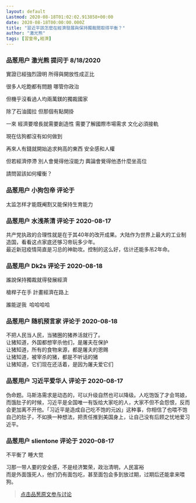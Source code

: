 ```yaml
---
layout: default
Lastmod: 2020-08-18T01:02:02.913858+00:00
date: 2020-08-18T00:00:00.000Z
title: "習近平該怎麼在經濟發展與保持獨裁間取得平衡？"
author: "激光熊"
tags: [習皇帝,經濟]
---
```



### 品葱用户 **激光熊** 提问于 8/18/2020
    
實證已經強烈證明 所得與開放性成正比  
  
很多人吃飽都有問題 哪管你政治  
  
但機乎沒看過人均兩萬鎂的獨裁國家  
  
除了石油國拉 但那個有點開掛  
  
一來 經濟要增長就需要創造性 需要了解國際市場需求 文化必須接軌  
  
現在估狗都沒有如何做到  
  
再來人有錢就開始追求夠高的東西 安全感和人權  
  
  
但若經濟停滯 別人會覺得他沒能力 輿論會覺得他憑什麼坐高位  
  
  
請問習該如何權衡？
    
                

### 品葱用户 **小狗包帝** 评论于 
        
太监怎样才能既阉割又能保持生育能力
        
                

### 品葱用户 **水浅茶清** 评论于 2020-08-17
        
共产党执政的合理性就是在于其40年的改开成果。大陆作为世界上最大的工业制造国，看看这点家底还够习帝玩多少年。  
最近新冠疫情简直是习总的神助攻。控制的这么好，估计还能多吊2年命。
        
                

### 品葱用户 **Dk2s** 评论于 2020-08-18
        
誰說保持獨裁就得發展經濟  
  
槍桿子在手 計畫經濟在路上  
  
誰能逆我  哈哈哈哈
        
                

### 品葱用户 **随机预言家** 评论于 2020-08-18
        
不把人民当人民，当猪圈的猪养活就行了。  
让猪知道，外国都想宰杀他们，是屠夫在保护  
让猪知道，所有的食物来源，都是屠夫的恩赐  
让猪知道，被宰杀的猪，都是不听话的猪  
让猪知道，它们现在还活着，是因为屠夫爱它们
        
                

### 品葱用户 **习近平爱华人** 评论于 2020-08-17
        
伪命题。马斯洛需求是动态的，可以升级自然也可以降级。人吃饱饭了才会骂娘，而饿肚子的时候，习近平是全国唯一有饭给大家吃的人，大家不但不会怨恨，反而会更加离不开他。「习近平是造成自己吃不饱的元凶」这种事，你相信了也喂不饱自己的肚子，不如换一种想法，把责任推到美国身上，让自己没有后顾之忧地爱习近平。
        
                

### 品葱用户 **slientone** 评论于 2020-08-17
        
不平衡了 睡大觉  
  
习那一带人要的安全感，不是经济繁荣，政治清明，人民富裕  
而是外面饿死人，他们仍有面包吃，甚至面包会多到放过期，过期后还能拿来喂狗。
        
                





> [点击品葱原文参与讨论](https://pincong.rocks/question/29926)

